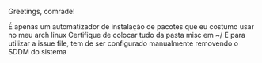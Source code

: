 Greetings, comrade!

É apenas um automatizador de instalação de pacotes que eu costumo usar no meu arch linux
Certifique de colocar tudo da pasta misc em ~/
E para utilizar a issue file, tem de ser configurado manualmente removendo o SDDM do sistema

